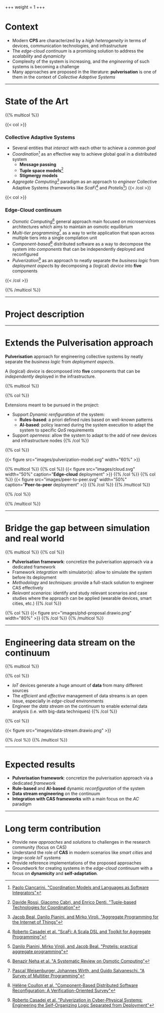 +++
weight = 1
+++

# Context

- Modern **CPS** are characterized by a _high heterogeneity_ in terms of devices, communication technologies, and infrastructure
- The _edge-cloud continuum_ is a promising solution to address the _scalability_ and _dynamicity_
- Complexity of the system is increasing, and the _engineering_ of such systems is becoming a challenge
- Many approaches are proposed in the literature: **pulverisation** is one of them in the context of _Collective Adaptive Systems_

---

# State of the Art

<!-- Many different _approches_ are proposed in the literature to tackle the complexity of **cloud-edge** systems. -->

{{% multicol %}}

{{< col >}}
<h3>Collective Adaptive Systems</h3>

- Several entities that _interact_ with each other to achieve a _common goal_
- _Coordination_[^1] as an effective way to achieve global goal in a distributed system
    - **Message passing** 
    - **Tuple space models**[^2]
    - **Stigmergy models**
- _Aggregate Computing_[^4] paradigm as an approach to _engineer_ Collective Adaptive Systems (frameworks like _ScaFi_[^5] and _Protelis_[^6])
{{< /col >}}

{{< col >}}
<h3>Edge-Cloud continuum</h3>

- _Osmotic Computing_[^7] general approach main focused on microservices architectures which aims to maintain an osmotic equilibrium
- _Multi-tier programming_[^8] as a way to write application that span across multiple tiers into a single compilation unit
- _Component-based_[^9] distributed software as a way to decompose the system into _components_ that can be independently deployed and reconfigured
- _Pulverization_[^10] as an approach to neatly separate the _business logic_ from _deployment aspects_ by decomposing a (logical) _device_ into **five** components

{{< /col >}}

{{% /multicol %}}

[^1]: [Paolo Ciancarini. "Coordination Models and Languages as Software Integrators"](https://doi.org/10.1145/234528.234732)
[^2]: [Davide Rossi, Giacomo Cabri, and Enrico Denti. "Tuple-based Technologies for Coordination"]()
[^3]: [Francis Heylighen. "Stigmergy as a universal coordination mechanism: Definition and components"](https://doi.org/10.1016/j.cogsys.2015.12.002)
[^4]: [Jacob Beal, Danilo Pianini, and Mirko Viroli. "Aggregate Programming for the Internet of Things"](https://doi.org/10.1109/MC.2015.261)
[^5]: [Roberto Casadei et al. "ScaFi: A Scala DSL and Toolkit for Aggregate Programming"](https://doi.org/10.1016/j.softx.2022.101248)
[^6]: [Danilo Pianini, Mirko Viroli, and Jacob Beal. "Protelis: practical aggregate programming"](https://doi.org/10.1145/2695664.2695913)
[^7]: [Benazir Neha et al. "A Systematic Review on Osmotic Computing"](https://doi.org/10.1145/3488247)
[^8]: [Pascal Weisenburger, Johannes Wirth, and Guido Salvaneschi. "A Survey of Multitier Programming"](https://doi.org/10.1145/3397495)
[^9]: [Hélène Coullon et al. "Component-Based Distributed Software Reconfiguration: A Verification-Oriented Survey"](https://doi.org/10.1145/3595376)
[^10]: [Roberto Casadei et al. "Pulverization in Cyber-Physical Systems: Engineering the Self-Organizing Logic Separated from Deployment"](https://doi.org/10.3390/fi12110203)

---

# Project description

---

# Extends the Pulverisation approach

**Pulverisation** approach for engineering collective systems by neatly separate the _business logic_ from _deployment aspects_.

A (logical) _device_ is decomposed into **five** components that can be _independently_ deployed in the infrastructure.

{{% multicol %}}

{{% col %}}

Extensions meant to be pursued in the project:

- Support _Dynamic renfiguration_ of the system:
    * **Rules-based**: a priori defined rules based on well-known patterns
    * **AI-based**: policy learned during the system execution to adapt the system to specific _QoS_ requirements
- Support _openness_: allow the system to adapt to the add of new devices and infrastructure nodes
{{% /col %}}

{{% col %}}

{{< figure src="images/pulverization-model.svg" width="60%" >}}

{{% multicol %}}
{{% col %}}
{{< figure src="images/cloud.svg" width="50%" caption="<b>Edge-cloud</b> deployment" >}}
{{% /col %}}
{{% col %}}
{{< figure src="images/peer-to-peer.svg" width="50%" caption="<b>Peer-to-peer</b> deployment" >}}
{{% /col %}}
{{% /multicol %}}

{{% /col %}}

{{% /multicol %}}

---

# Bridge the gap between simulation and real world

{{% multicol %}}
{{% col %}}

- **Pulverisation framework**: concretize the pulverisation approach via a dedicated framework
- Framework _integration_ with simulator(s): allow to simulate the system before its deployment
- _Methodology_ and _techniques_: provide a full-stack solution to engineer CAS effectively
- _Relevant scenarios_: identify and study relevant scenarios and case studies where the approach can be applied (wearable devices, smart cities, etc.)
{{% /col %}}

{{% col %}}
{{< figure src="images/phd-proposal.drawio.png" width="80%" >}}
{{% /col %}}
{{% /multicol %}}

---

# Engineering data stream on the continuum

{{% multicol %}}

{{% col %}}
- _IoT_ devices generate a huge amount of **data** from many different sources
- The _efficient_ and _effective_ management of data streams is an open issue, especially in _edge-cloud_ environments
- Engineer the _data stream_ on the continuum to enable external data analysis (i.e. with big-data techniques)
{{% /col %}}

{{% col %}}

{{< figure src="images/data-stream.drawio.png" >}}

{{% /col %}}
{{% /multicol %}}

---

# Expected results

- **Pulverisation framework**: concretize the pulverisation approach via a dedicated _framework_
- **Rule-based** and **AI-based** dynamic _reconfiguration_ of the system
- **Data stream engineering** on the continuum
- **Integration with CAS frameworks** with a main focus on the _AC_ paradigm

---

# Long term contribution

- Provide new _approaches_ and _solutions_ to challenges in the research community (focus on CAS)
- Understand the role of **CAS** in modern scenarios like _smart cities_ and _large-scale IoT systems_
- Provide reference implementations of the proposed approaches
- Groundwork for creating systems in the _edge-cloud continuum_ with a focus on **dynamicity** and **self-adaptation**.
